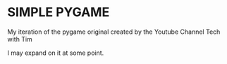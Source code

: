 # SIMPLE PYGAME

My iteration of the pygame original created by the Youtube Channel Tech with Tim

I may expand on it at some point.